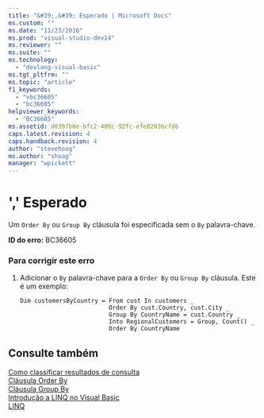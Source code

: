```yaml
---
title: "&#39;,&#39; Esperado | Microsoft Docs"
ms.custom: ""
ms.date: "11/23/2016"
ms.prod: "visual-studio-dev14"
ms.reviewer: ""
ms.suite: ""
ms.technology: 
  - "devlang-visual-basic"
ms.tgt_pltfrm: ""
ms.topic: "article"
f1_keywords: 
  - "vbc36605"
  - "bc36605"
helpviewer_keywords: 
  - "BC36605"
ms.assetid: d0397b6e-bfc2-400c-92fc-efe82036cfdb
caps.latest.revision: 4
caps.handback.revision: 4
author: "stevehoag"
ms.author: "shoag"
manager: "wpickett"
---
```

# &#39;,&#39; Esperado
Um `Order By` ou `Group By` cláusula foi especificada sem o `By` palavra\-chave.  
  
 **ID do erro:** BC36605  
  
### Para corrigir este erro  
  
1.  Adicionar o `By` palavra\-chave para a `Order By` ou `Group By` cláusula. Este é um exemplo:  
  
    ```vb#  
    Dim customersByCountry = From cust In customers _  
                             Order By cust.Country, cust.City _  
                             Group By CountryName = cust.Country _  
                             Into RegionalCustomers = Group, Count() _  
                             Order By CountryName  
    ```  
  
## Consulte também  
 [Como classificar resultados de consulta](../../visual-basic/programming-guide/language-features/linq/how-to-sort-query-results-by-using-linq.md)   
 [Cláusula Order By](../../visual-basic/language-reference/queries/order-by-clause.md)   
 [Cláusula Group By](../../visual-basic/language-reference/queries/group-by-clause.md)   
 [Introdução a LINQ no Visual Basic](../../visual-basic/programming-guide/language-features/linq/introduction-to-linq.md)   
 [LINQ](../../visual-basic/programming-guide/language-features/linq/index.md)